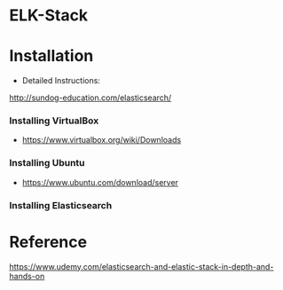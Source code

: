 # ELK-Stack

# Installation

- Detailed Instructions: 

http://sundog-education.com/elasticsearch/

### Installing VirtualBox
- https://www.virtualbox.org/wiki/Downloads

### Installing Ubuntu
- https://www.ubuntu.com/download/server

### Installing Elasticsearch

# Reference
https://www.udemy.com/elasticsearch-and-elastic-stack-in-depth-and-hands-on
